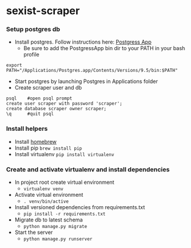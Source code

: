# sexist-scraper

### Setup postgres db
- Install postgres. Follow instructions here: [Postgress App](https://postgresapp.com/)
  - Be sure to add the PostgressApp bin dir to your PATH in your bash profile
```
export PATH="/Applications/Postgres.app/Contents/Versions/9.5/bin:$PATH"
```
- Start postgres by launching Postgres in Applications folder
- Create scraper user and db
```
psql    #open psql prompt
create user scraper with password 'scraper'; 
create database scraper owner scraper;
\q      #quit psql 
```

### Install helpers
- Install [homebrew](https://brew.sh/)
- Install pip
```brew install pip```
- Install virtualenv
```pip install virtualenv```

### Create and activate virtualenv and install dependencies
- In project root create virtual environment
  - ```virtualenv venv```
- Activate virtual environment
  - ```. venv/bin/active```
- Install versioned dependencies from requirements.txt
  - ```pip install -r requirements.txt```
- Migrate db to latest schema
  - ```python manage.py migrate```
- Start the server
  - ```python manage.py runserver```
